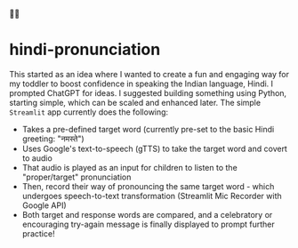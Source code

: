 :woman_teacher: 
# hindi-pronunciation
This started as an idea where I wanted to create a fun and engaging way for my toddler to boost confidence in speaking the Indian language, Hindi. 
I prompted ChatGPT for ideas. I suggested building something using Python, starting simple, which can be scaled and enhanced later. 
The simple `Streamlit` app currently does the following:
  - Takes a pre-defined target word (currently pre-set to the basic Hindi greeting: "नमस्ते")
  - Uses Google's text-to-speech (gTTS) to take the target word and covert to audio
  - That audio is played as an input for children to listen to the "proper/target" pronunciation
  - Then, record their way of pronouncing the same target word - which undergoes speech-to-text transformation (Streamlit Mic Recorder with Google API)
  - Both target and response words are compared, and a celebratory or encouraging try-again message is finally displayed to prompt further practice!
